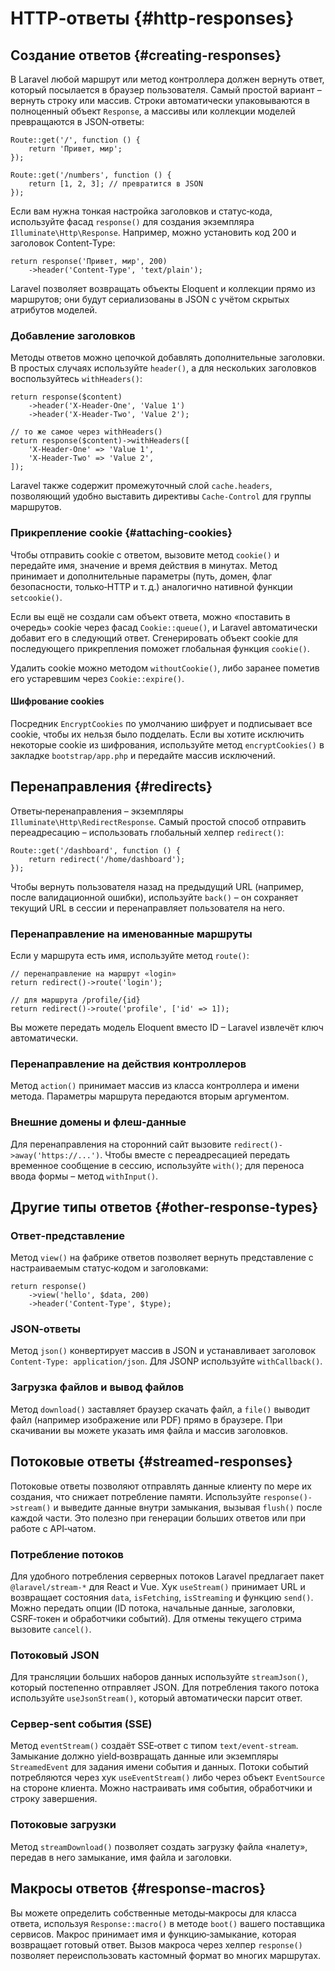 # HTTP‑ответы {#http-responses}

## Создание ответов {#creating-responses}

В Laravel любой маршрут или метод контроллера должен вернуть ответ, который
посылается в браузер пользователя. Самый простой вариант – вернуть строку
или массив. Строки автоматически упаковываются в полноценный объект
`Response`, а массивы или коллекции моделей превращаются в JSON‑ответы:

```
Route::get('/', function () {
    return 'Привет, мир';
});

Route::get('/numbers', function () {
    return [1, 2, 3]; // превратится в JSON
});
```

Если вам нужна тонкая настройка заголовков и статус‑кода, используйте
фасад `response()` для создания экземпляра `Illuminate\Http\Response`.
Например, можно установить код 200 и заголовок Content‑Type:

```
return response('Привет, мир', 200)
    ->header('Content‑Type', 'text/plain');
```

Laravel позволяет возвращать объекты Eloquent и коллекции прямо из
маршрутов; они будут сериализованы в JSON с учётом скрытых атрибутов
моделей.

### Добавление заголовков

Методы ответов можно цепочкой добавлять дополнительные заголовки. В
простых случаях используйте `header()`, а для нескольких заголовков
воспользуйтесь `withHeaders()`:

```
return response($content)
    ->header('X‑Header‑One', 'Value 1')
    ->header('X‑Header‑Two', 'Value 2');

// то же самое через withHeaders()
return response($content)->withHeaders([
    'X‑Header‑One' => 'Value 1',
    'X‑Header‑Two' => 'Value 2',
]);
```

Laravel также содержит промежуточный слой `cache.headers`, позволяющий
удобно выставить директивы `Cache‑Control` для группы маршрутов.

### Прикрепление cookie {#attaching-cookies}

Чтобы отправить cookie с ответом, вызовите метод `cookie()` и передайте
имя, значение и время действия в минутах. Метод
принимает и дополнительные параметры (путь, домен, флаг безопасности,
только‑HTTP и т. д.) аналогично нативной функции `setcookie()`.

Если вы ещё не создали сам объект ответа, можно «поставить в очередь» cookie
через фасад `Cookie::queue()`, и Laravel автоматически добавит его в
следующий ответ. Сгенерировать объект cookie для
последующего прикрепления поможет глобальная функция `cookie()`.

Удалить cookie можно методом `withoutCookie()`, либо заранее пометив его
устаревшим через `Cookie::expire()`.

#### Шифрование cookies

Посредник `EncryptCookies` по умолчанию шифрует и подписывает все
cookie, чтобы их нельзя было подделать. Если вы хотите исключить
некоторые cookie из шифрования, используйте метод `encryptCookies()` в
закладке `bootstrap/app.php` и передайте массив исключений.

## Перенаправления {#redirects}

Ответы‑перенаправления – экземпляры `Illuminate\Http\RedirectResponse`. Самый
простой способ отправить переадресацию – использовать глобальный хелпер
`redirect()`:

```
Route::get('/dashboard', function () {
    return redirect('/home/dashboard');
});
```

Чтобы вернуть пользователя назад на предыдущий URL (например, после
валидационной ошибки), используйте `back()` – он сохраняет текущий URL
в сессии и перенаправляет пользователя на него.

### Перенаправление на именованные маршруты

Если у маршрута есть имя, используйте метод `route()`:

```
// перенаправление на маршрут «login»
return redirect()->route('login');

// для маршрута /profile/{id}
return redirect()->route('profile', ['id' => 1]);
```

Вы можете передать модель Eloquent вместо ID – Laravel извлечёт ключ
автоматически.

### Перенаправление на действия контроллеров

Метод `action()` принимает массив из класса контроллера и имени
метода. Параметры маршрута передаются вторым
аргументом.

### Внешние домены и флеш‑данные

Для перенаправления на сторонний сайт вызовите `redirect()->away('https://...')`.
Чтобы вместе с переадресацией передать временное сообщение в сессию,
используйте `with()`; для переноса ввода формы – метод
`withInput()`.

## Другие типы ответов {#other-response-types}

### Ответ‑представление

Метод `view()` на фабрике ответов позволяет вернуть представление с
настраиваемым статус‑кодом и заголовками:

```
return response()
    ->view('hello', $data, 200)
    ->header('Content‑Type', $type);
```

### JSON‑ответы

Метод `json()` конвертирует массив в JSON и устанавливает заголовок
`Content‑Type: application/json`. Для JSONP
используйте `withCallback()`.

### Загрузка файлов и вывод файлов

Метод `download()` заставляет браузер скачать файл, а `file()` выводит
файл (например изображение или PDF) прямо в браузере.
При скачивании вы можете указать имя файла и массив заголовков.

## Потоковые ответы {#streamed-responses}

Потоковые ответы позволяют отправлять данные клиенту по мере их
создания, что снижает потребление памяти. Используйте `response()->stream()`
и выведите данные внутри замыкания, вызывая `flush()` после каждой
части. Это полезно при генерации больших
ответов или при работе с API‑чатом.

### Потребление потоков

Для удобного потребления серверных потоков Laravel предлагает пакет
`@laravel/stream-*` для React и Vue. Хук `useStream()` принимает URL и
возвращает состояния `data`, `isFetching`, `isStreaming` и функцию
`send()`. Можно передать опции (ID потока,
начальные данные, заголовки, CSRF‑токен и обработчики событий).
Для отмены текущего стрима вызовите `cancel()`.

### Потоковый JSON

Для трансляции больших наборов данных используйте `streamJson()`, который
постепенно отправляет JSON. Для потребления такого потока используйте
`useJsonStream()`, который автоматически парсит ответ.

### Сервер‑sеnt события (SSE)

Метод `eventStream()` создаёт SSE‑ответ с типом `text/event-stream`.
Замыкание должно yield‑возвращать данные или экземпляры `StreamedEvent` для
задания имени события и данных. Потоки
событий потребляются через хук `useEventStream()` либо через объект
`EventSource` на стороне клиента. Можно
настраивать имя события, обработчики и строку завершения.

### Потоковые загрузки

Метод `streamDownload()` позволяет создать загрузку файла «налету»,
передав в него замыкание, имя файла и заголовки.

## Макросы ответов {#response-macros}

Вы можете определить собственные методы‑макросы для класса ответа,
используя `Response::macro()` в методе `boot()` вашего
поставщика сервисов. Макрос принимает имя и функцию‑замыкание, которая
возвращает готовый ответ. Вызов макроса через хелпер `response()`
позволяет переиспользовать кастомный формат во многих маршрутах.
